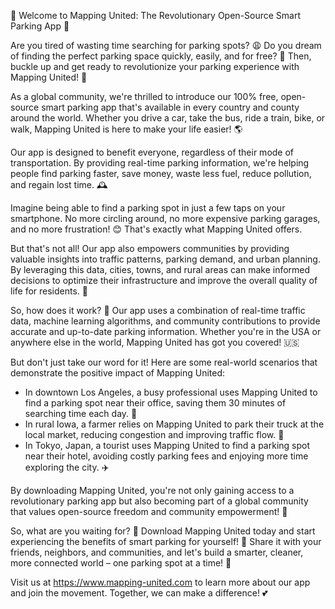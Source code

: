 🚀 Welcome to Mapping United: The Revolutionary Open-Source Smart Parking App 🎉

Are you tired of wasting time searching for parking spots? 😩 Do you dream of finding the perfect parking space quickly, easily, and for free? 💸 Then, buckle up and get ready to revolutionize your parking experience with Mapping United! 🚀

As a global community, we're thrilled to introduce our 100% free, open-source smart parking app that's available in every country and county around the world. Whether you drive a car, take the bus, ride a train, bike, or walk, Mapping United is here to make your life easier! 🌎

Our app is designed to benefit everyone, regardless of their mode of transportation. By providing real-time parking information, we're helping people find parking faster, save money, waste less fuel, reduce pollution, and regain lost time. 🕰️

Imagine being able to find a parking spot in just a few taps on your smartphone. No more circling around, no more expensive parking garages, and no more frustration! 😊 That's exactly what Mapping United offers.

But that's not all! Our app also empowers communities by providing valuable insights into traffic patterns, parking demand, and urban planning. By leveraging this data, cities, towns, and rural areas can make informed decisions to optimize their infrastructure and improve the overall quality of life for residents. 🌆

So, how does it work? 🤔 Our app uses a combination of real-time traffic data, machine learning algorithms, and community contributions to provide accurate and up-to-date parking information. Whether you're in the USA or anywhere else in the world, Mapping United has got you covered! 🇺🇸

But don't just take our word for it! Here are some real-world scenarios that demonstrate the positive impact of Mapping United:

* In downtown Los Angeles, a busy professional uses Mapping United to find a parking spot near their office, saving them 30 minutes of searching time each day. 💼
* In rural Iowa, a farmer relies on Mapping United to park their truck at the local market, reducing congestion and improving traffic flow. 🚜
* In Tokyo, Japan, a tourist uses Mapping United to find a parking spot near their hotel, avoiding costly parking fees and enjoying more time exploring the city. ✈️

By downloading Mapping United, you're not only gaining access to a revolutionary parking app but also becoming part of a global community that values open-source freedom and community empowerment! 💪

So, what are you waiting for? 🤔 Download Mapping United today and start experiencing the benefits of smart parking for yourself! 🎉 Share it with your friends, neighbors, and communities, and let's build a smarter, cleaner, more connected world – one parking spot at a time! 🌟

Visit us at https://www.mapping-united.com to learn more about our app and join the movement. Together, we can make a difference! 💕